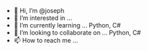 - 👋 Hi, I’m @joseph
- 👀 I’m interested in ... 
- 🌱 I’m currently learning ... Python, C#
- 💞️ I’m looking to collaborate on ... Python, C#
- 📫 How to reach me ...

<!---
ReginaldThornberry/ReginaldThornberry is a ✨ special ✨ repository because its `README.md` (this file) appears on your GitHub profile.
You can click the Preview link to take a look at your changes.
--->
